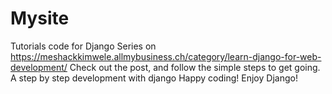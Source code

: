# Mysite
Tutorials code for Django Series on 
https://meshackkimwele.allmybusiness.ch/category/learn-django-for-web-development/
Check out the post, and follow the simple steps to get going. 
A step by step development with django
Happy coding!
Enjoy Django!
